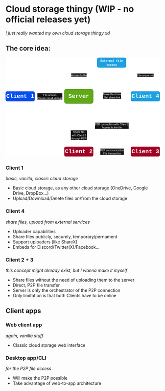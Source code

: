 # Cloud storage thingy (WIP - no official releases yet)

*I just really wanted my own cloud storage thingy xd*

## The core idea:

<img src="https://raw.githubusercontent.com/vizn3r/cloud/refs/heads/main/documentation/server-client.png">

### Client 1
*basic, vanilla, classic cloud storage*

- Basic cloud storage, as any other cloud storage (OneDrive, Google Drive, DropBox...)
- Upload/Download/Delete files on/from the cloud storage

### Client 4
*share files, upload from external services*

- Uploader capabilities
- Share files publicly, securely, temporary/pernament
- Support uploaders (like ShareX)
- Embeds for Discord/Twitter(X)/Facebook...

### Client 2 + 3
*this concept might already exist, but I wanna make it myself*

- Share files without the need of uploading them to the server
- Direct, P2P file transfer
- Server is only the orchestrator of the P2P connection
- Only limitation is that both Clients have to be online

## Client apps

### Web client app
*again, vanilla stuff*

- Classic cloud storage web interface

### Desktop app/CLI
*for the P2P file access*

- Will make the P2P possible
- Take advantage of web-to-app architecture
